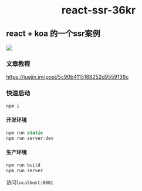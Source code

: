<h1 align="center">react-ssr-36kr</h1>

## react + koa 的一个ssr案例

![](https://github.com/zwmmm/react-ssr-36kr/blob/master/doc/1.jpg)

### 文章教程

https://juejin.im/post/5c90b4115188252d9559136c

### 快速启动

```bash
npm i
```

#### 开发环境

```js
npm run static
npm run server:dev
```

#### 生产环境

```js
npm run build
npm run server
```

访问`localhost:8001`
